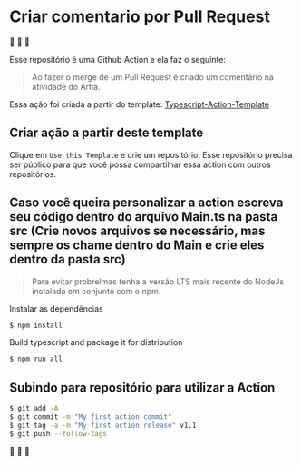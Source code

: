 # Criar comentario por Pull Request

:rocket: :rocket: :rocket:

Esse repositório é uma Github Action e ela faz o seguinte:
> Ao fazer o merge de um Pull Request é criado um comentário na atividade do Artia.

Essa ação foi criada a partir do template: [Typescript-Action-Template](https://github.com/actions/typescript-action)

## Criar ação a partir deste template

Clique em `Use this Template` e crie um repositório. Esse repositório precisa ser público para que você possa compartilhar essa action com outros repositórios.

## Caso você queira personalizar a action escreva seu código dentro do arquivo Main.ts na pasta src (Crie novos arquivos se necessário, mas sempre os chame dentro do Main e crie eles dentro da pasta src)

> Para evitar probrelmas tenha a versão LTS mais recente do NodeJs instalada em conjunto com o npm.

Instalar as dependências

```bash
$ npm install
```

Build typescript and package it for distribution

```bash
$ npm run all
```


## Subindo para repositório para utilizar a Action

```bash
$ git add -A
$ git commit -m "My first action commit"
$ git tag -a -m "My first action release" v1.1
$ git push --follow-tags
```

:rocket: :rocket: :rocket:
